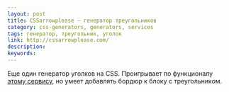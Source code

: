 ```yaml
---
layout: post
title: CSSarrowplease — генератор треугольников
category: css-generators, generators, services
tags: генератор, треугольник, уголок
link: http://cssarrowplease.com/
description:
keywords:
---
```


<p>Еще один генератор уголков на CSS. Проигрывает по функционалу <a href="/search/d35">этому сервису</a>, но умеет добавлять бордюр к блоку с треугольником.</p>
